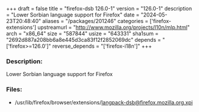 +++
draft = false
title = "firefox-dsb 126.0-1"
version = "126.0-1"
description = "Lower Sorbian language support for Firefox"
date = "2024-05-23T20:48:40"
aliases = "/packages/201246"
categories = ['firefox-extensions']
upstreamurl = "http://www.mozilla.org/projects/l10n/mlp.html"
arch = "x86_64"
size = "587844"
usize = "643331"
sha1sum = "2692d887a208bb6a8e445d3ca83f12f2852069dc"
depends = "['firefox>=126.0']"
reverse_depends = "['firefox-i18n']"
+++
### Description: 
Lower Sorbian language support for Firefox

### Files: 
* /usr/lib/firefox/browser/extensions/langpack-dsb@firefox.mozilla.org.xpi

